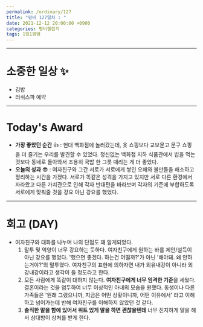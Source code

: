 ```yaml
---
permalink: /ordinary/127
title: "평비 127일차 : "
date: 2021-12-12 20:00:00 +0900
categories: 평비챌린지
tags: 1일1평범
---
```


---
# 소중한 일상 ✨
- 김밥
- 러쉬스파 예약

---
# Today's Award
- **가장 좋았던 순간** 👍 : 현대 백화점에 놀러갔는데, 옷 쇼핑보다 교보문고 문구 쇼핑을 더 즐기는 우리를 발견할 수 있었다. 정신없는 백화점 지하 식품관에서 밥을 먹는 것보다 동네로 돌아와서 조용히 국밥 한 그릇 때리는 게 더 좋았다.
- **오늘의 성과** 😎 : 여자친구와 그간 서로가 서로에게 쌓인 오해와 불만들을 해소하고 정리하는 시간을 가졌다. 서로가 똑같은 성격을 가지고 있지만 서로 다른 환경에서 자라왔고 다른 가치관으로 인해 각자 반대편을 바라보며 각자의 기준에 부합하도록 서로에게 맞춰줄 것을 강요 아닌 강요를 했었다.

---
# 회고 (DAY)
- 여자친구와 대화를 나누며 나의 단점도 꽤 알게되었다.
  1. 말투 및 억양이 너무 강요하는 듯하다. 여자친구에게 원하는 바를 제안/설득이 아닌 강요를 했었다. '했으면 좋겠다. 하는건 어떨까?'가 아닌 '해야돼. 왜 안하는거야?'의 말투였다. 여자친구의 표현에 의하자면 내가 외유내강이 아니라 외강내강이라고 생각이 들 정도라고 한다.
  2. 모든 사람에게 똑같이 대하지 않는다. **여자친구에게 너무 엄격한 기준**을 세웠다. 결혼이라는 것을 염두하여 너무 이상적인 아내의 모습을 원했다. 동생이나 다른 가족들은 '원래 그랬으니까, 지금은 어떤 상황이니까, 어떤 이유에서' 라고 이해하고 넘어가는데 반해 여자친구를 이해하지 않았던 것 같다.
  3. **솔직한 말을 함에 있어서 위트 있게 말을 하면 괜찮을텐데** 너무 진지하게 말을 해서 상대방이 상처를 받게 한다.